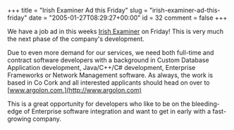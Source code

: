 +++
title = "Irish Examiner Ad this Friday"
slug = "irish-examiner-ad-this-friday"
date = "2005-01-27T08:29:27+00:00"
id = 32
comment = false
+++

We have a job ad in this weeks [Irish Examiner](http://www.examiner.ie/) on Friday! This is very much the next phase of the company's development.

Due to even more demand for our services, we need both full-time and contract software developers with a background in Custom Database Application development, Java/C++/C# development, Enterprise Frameworks or Network Management software. As always, the work is based in Co Cork and all interested applicants should head on over to [www.argolon.com.](http://www.argolon.com)

This is a great opportunity for developers who like to be on the bleeding-edge of Enterprise software integration and want to get in early with a fast-growing company.


